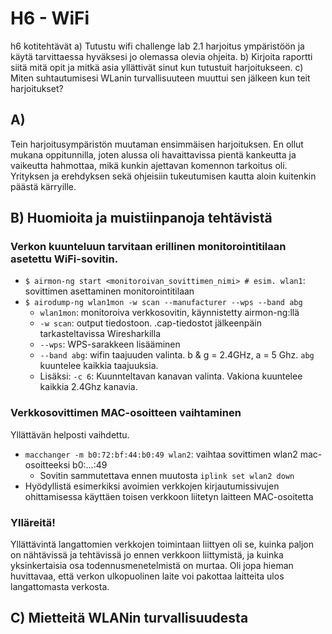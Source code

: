 # H6 - WiFi

h6 kotitehtävät
a) Tutustu wifi challenge lab 2.1 harjoitus ympäristöön ja käytä tarvittaessa hyväksesi jo olemassa olevia ohjeita.
b) Kirjoita raportti siitä mitä opit ja mitkä asia yllättivät sinut kun tutustuit harjoitukseen.
c) Miten suhtautumisesi WLanin turvallisuuteen muuttui sen jälkeen kun teit harjoitukset?

## A)

Tein harjoitusympäristön muutaman ensimmäisen harjoituksen. En ollut mukana oppitunnilla, joten alussa oli havaittavissa pientä kankeutta ja vaikeutta hahmottaa, mikä kunkin ajettavan komennon tarkoitus oli. Yrityksen ja erehdyksen sekä ohjeisiin tukeutumisen kautta aloin kuitenkin päästä kärryille.

## B) Huomioita ja muistiinpanoja tehtävistä

### Verkon kuunteluun tarvitaan erillinen monitorointitilaan asetettu WiFi-sovitin. 

  - ``$ airmon-ng start <monitoroivan_sovittimen_nimi> # esim. wlan1``: sovittimen asettaminen monitorointitilaan
  -  ``$ airodump-ng wlan1mon -w scan --manufacturer --wps --band abg``
     - ``wlan1mon``: monitoroiva verkkosovitin, käynnistetty airmon-ng:llä
     - ``-w scan``: output tiedostoon. .cap-tiedostot jälkeenpäin tarkasteltavissa Wiresharkilla
     - ``--wps``: WPS-sarakkeen lisääminen
     - ``--band abg``: wifin taajuuden valinta. b & g = 2.4GHz, a = 5 Ghz. ``abg`` kuuntelee kaikkia taajuuksia.
     - Lisäksi: ``-c 6``: Kuunnteltavan kanavan valinta. Vakiona kuuntelee kaikkia 2.4Ghz kanavia.

### Verkkosovittimen MAC-osoitteen vaihtaminen

Yllättävän helposti vaihdettu.

 - ``macchanger -m b0:72:bf:44:b0:49 wlan2``: vaihtaa sovittimen wlan2 mac-osoitteeksi b0:...:49
   - Sovitin sammutettava ennen muutosta ``iplink set wlan2 down``
 - Hyödyllistä esimerkiksi avoimien verkkojen kirjautumissivujen ohittamisessa käyttäen toisen verkkoon liitetyn laitteen MAC-osoitetta


### Ylläreitä!

Yllättävintä langattomien verkkojen toimintaan liittyen oli se, kuinka paljon on nähtävissä ja tehtävissä jo ennen verkkoon liittymistä, ja kuinka yksinkertaisia osa todennusmenetelmistä on murtaa. Oli jopa hieman huvittavaa, että verkon ulkopuolinen laite voi pakottaa laitteita ulos langattomasta verkosta.

## C) Mietteitä WLANin turvallisuudesta


